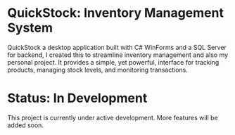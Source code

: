 # QuickStock: Inventory Management System
QuickStock a desktop application built with C# WinForms and a SQL Server for backend, I created this to streamline inventory management and also my personal project. It provides a simple, yet powerful, interface for tracking products, managing stock levels, and monitoring transactions.

# Status: In Development
This project is currently under active development. More features will be added soon.
